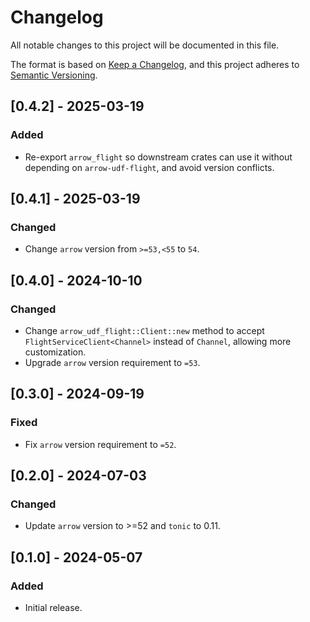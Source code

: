 # Changelog

All notable changes to this project will be documented in this file.

The format is based on [Keep a Changelog](https://keepachangelog.com/en/1.0.0/),
and this project adheres to [Semantic Versioning](https://semver.org/spec/v2.0.0.html).

## [0.4.2] - 2025-03-19

### Added

- Re-export `arrow_flight` so downstream crates can use it without depending on `arrow-udf-flight`, and avoid version conflicts.

## [0.4.1] - 2025-03-19

### Changed

- Change `arrow` version from `>=53,<55` to `54`.

## [0.4.0] - 2024-10-10

### Changed

- Change `arrow_udf_flight::Client::new` method to accept `FlightServiceClient<Channel>` instead of `Channel`, allowing more customization.
- Upgrade `arrow` version requirement to `=53`.

## [0.3.0] - 2024-09-19

### Fixed

- Fix `arrow` version requirement to `=52`.

## [0.2.0] - 2024-07-03

### Changed

- Update `arrow` version to >=52 and `tonic` to 0.11.

## [0.1.0] - 2024-05-07

### Added

- Initial release.
